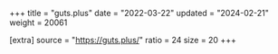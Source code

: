 +++
title = "guts.plus"
date = "2022-03-22"
updated = "2024-02-21"
weight = 20061

[extra]
source = "https://guts.plus/"
ratio = 24
size = 20
+++
